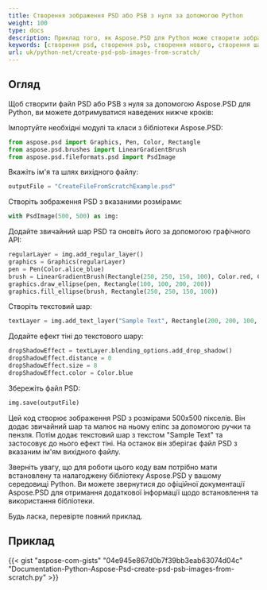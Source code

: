 ```yaml
---
title: Створення зображення PSD або PSB з нуля за допомогою Python
weight: 100
type: docs
description: Приклад того, як Aspose.PSD для Python може створити зображення Psd з нуля
keywords: [створення psd, створення psb, створення нового, створення шару, створення текстового шару, psd api, python, зразок коду]
url: uk/python-net/create-psd-psb-images-from-scratch/
---
```


## **Огляд**
Щоб створити файл PSD або PSB з нуля за допомогою Aspose.PSD для Python, ви можете дотримуватися наведених нижче кроків:

Імпортуйте необхідні модулі та класи з бібліотеки Aspose.PSD:
```python 
from aspose.psd import Graphics, Pen, Color, Rectangle
from aspose.psd.brushes import LinearGradientBrush
from aspose.psd.fileformats.psd import PsdImage
```

Вкажіть ім'я та шлях вихідного файлу:

```python 
outputFile = "CreateFileFromScratchExample.psd"
```

Створіть зображення PSD з вказаними розмірами:

```python 
with PsdImage(500, 500) as img:
```

Додайте звичайний шар PSD та оновіть його за допомогою графічного API:

```python 
regularLayer = img.add_regular_layer()
graphics = Graphics(regularLayer)
pen = Pen(Color.alice_blue)
brush = LinearGradientBrush(Rectangle(250, 250, 150, 100), Color.red, Color.aquamarine, 45)
graphics.draw_ellipse(pen, Rectangle(100, 100, 200, 200))
graphics.fill_ellipse(brush, Rectangle(250, 250, 150, 100))
```

Створіть текстовий шар:
```python 
textLayer = img.add_text_layer("Sample Text", Rectangle(200, 200, 100, 100))
```

Додайте ефект тіні до текстового шару:
```python 
dropShadowEffect = textLayer.blending_options.add_drop_shadow()
dropShadowEffect.distance = 0
dropShadowEffect.size = 8
dropShadowEffect.color = Color.blue
```

Збережіть файл PSD:
```python 
img.save(outputFile)
```

Цей код створює зображення PSD з розмірами 500x500 пікселів. Він додає звичайний шар та малює на ньому еліпс за допомогою ручки та пензля. Потім додає текстовий шар з текстом "Sample Text" та застосовує до нього ефект тіні. На останок він зберігає файл PSD з вказаним ім'ям вихідного файлу.

Зверніть увагу, що для роботи цього коду вам потрібно мати встановлену та налагоджену бібліотеку Aspose.PSD у вашому середовищі Python. Ви можете звернутися до офіційної документації Aspose.PSD для отримання додаткової інформації щодо встановлення та використання бібліотеки.

Будь ласка, перевірте повний приклад.

## **Приклад**
{{< gist "aspose-com-gists" "04e945e867d0b7f39bb3eab63074d04c" "Documentation-Python-Aspose-Psd-create-psd-psb-images-from-scratch.py" >}}

